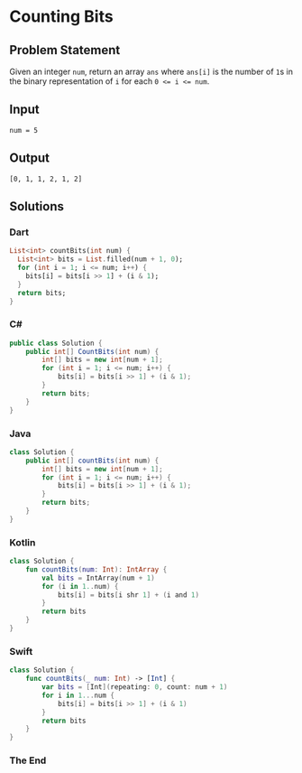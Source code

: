 # Counting Bits

## Problem Statement

Given an integer `num`, return an array `ans` where `ans[i]` is the number of `1`s in the binary representation of `i` for each `0 <= i <= num`.

## Input

```text
num = 5
```

## Output

```text
[0, 1, 1, 2, 1, 2]
```

## Solutions

### Dart

```dart
List<int> countBits(int num) {
  List<int> bits = List.filled(num + 1, 0);
  for (int i = 1; i <= num; i++) {
    bits[i] = bits[i >> 1] + (i & 1);
  }
  return bits;
}
```

### C#

```csharp
public class Solution {
    public int[] CountBits(int num) {
        int[] bits = new int[num + 1];
        for (int i = 1; i <= num; i++) {
            bits[i] = bits[i >> 1] + (i & 1);
        }
        return bits;
    }
}
```

### Java

```java
class Solution {
    public int[] countBits(int num) {
        int[] bits = new int[num + 1];
        for (int i = 1; i <= num; i++) {
            bits[i] = bits[i >> 1] + (i & 1);
        }
        return bits;
    }
}
```

### Kotlin

```kotlin
class Solution {
    fun countBits(num: Int): IntArray {
        val bits = IntArray(num + 1)
        for (i in 1..num) {
            bits[i] = bits[i shr 1] + (i and 1)
        }
        return bits
    }
}
```

### Swift

```swift
class Solution {
    func countBits(_ num: Int) -> [Int] {
        var bits = [Int](repeating: 0, count: num + 1)
        for i in 1...num {
            bits[i] = bits[i >> 1] + (i & 1)
        }
        return bits
    }
}
```


### The End

